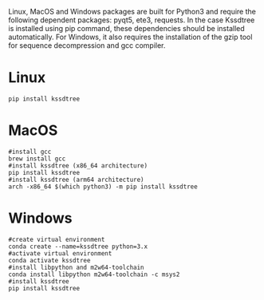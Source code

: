 Linux, MacOS and Windows packages are built for Python3 and require the following dependent packages: pyqt5, ete3, requests. In the case Kssdtree is installed using pip command, these dependencies should be installed automatically. For Windows, it also requires the installation of the gzip tool for sequence decompression and gcc compiler.


# Linux
```
pip install kssdtree
```
# MacOS
```
#install gcc
brew install gcc
#install kssdtree (x86_64 architecture)
pip install kssdtree
#install kssdtree (arm64 architecture)
arch -x86_64 $(which python3) -m pip install kssdtree
```
# Windows
```
#create virtual environment
conda create --name=kssdtree python=3.x
#activate virtual environment
conda activate kssdtree
#install libpython and m2w64-toolchain 
conda install libpython m2w64-toolchain -c msys2
#install kssdtree
pip install kssdtree
```






